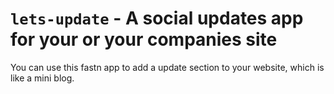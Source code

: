 # `lets-update` - A social updates app for your or your companies site


You can use this fastn app to add a update section to your website, which is
like a mini blog.

